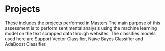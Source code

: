 # Projects
These includes the projects performed in Masters
The main purpose of this assessment is to perform sentimental analysis using the machine learning model on the text scrapped data through websites. The classifies models used here are Support 
Vector Classifier, Naïve Bayes Classifier and AdaBoost Classifier. 
